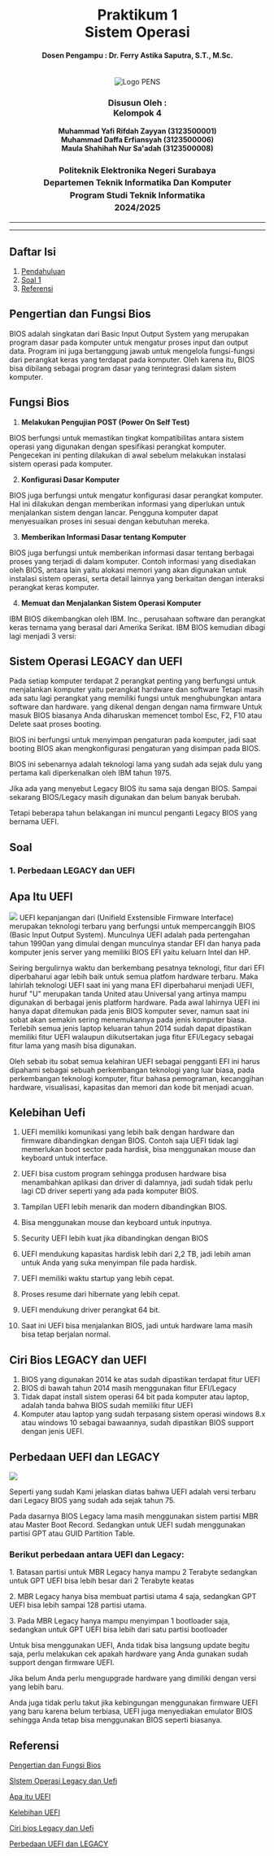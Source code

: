 <div align="center">
  <h1 style="text-align: center;font-weight: bold">Praktikum 1<br>Sistem Operasi</h1>
  <h4 style="text-align: center;">Dosen Pengampu : Dr. Ferry Astika Saputra, S.T., M.Sc.</h4>
</div>
<br />
<div align="center">
  <img src="https://upload.wikimedia.org/wikipedia/id/4/44/Logo_PENS.png" alt="Logo PENS">
  <h3 style="text-align: center;">Disusun Oleh : <br>Kelompok 4</h3>
  <p style="text-align: center;">
    <strong>Muhammad Yafi Rifdah Zayyan (3123500001)</strong><br>
    <strong>Muhammad Daffa Erfiansyah (3123500006)</strong><br>
    <strong>Maula Shahihah Nur Sa'adah (3123500008)</strong>
  </p>

<h3 style="text-align: center;line-height: 1.5">Politeknik Elektronika Negeri Surabaya<br>Departemen Teknik Informatika Dan Komputer<br>Program Studi Teknik Informatika<br>2024/2025</h3>
  <hr><hr>
</div>

## Daftar Isi

1. [Pendahuluan](#sistem-operasi-)
2. [Soal 1](#1-Perbedaan-LEGACY-dan-UEFI-)
3. [Referensi](#referensi)

## Pengertian dan Fungsi Bios
BIOS adalah singkatan dari Basic Input Output System yang merupakan program dasar pada komputer untuk mengatur proses input dan output data. Program ini juga bertanggung jawab untuk mengelola fungsi-fungsi dari perangkat keras yang terdapat pada komputer. Oleh karena itu, BIOS bisa dibilang sebagai program dasar yang terintegrasi dalam sistem komputer.

## Fungsi Bios
1. <b>Melakukan Pengujian POST (Power On Self Test)</b>
<p>BIOS berfungsi untuk memastikan tingkat kompatibilitas antara sistem operasi yang digunakan dengan spesifikasi perangkat komputer. Pengecekan ini penting dilakukan di awal sebelum melakukan instalasi sistem operasi pada komputer.</p>

2. <b>Konfigurasi Dasar Komputer</b>
<p>BIOS juga berfungsi untuk mengatur konfigurasi dasar perangkat komputer. Hal ini dilakukan dengan memberikan informasi yang diperlukan untuk menjalankan sistem dengan lancar. Pengguna komputer dapat menyesuaikan proses ini sesuai dengan kebutuhan mereka.</p>

3. <b>Memberikan Informasi Dasar tentang Komputer</b>
<p>BIOS juga berfungsi untuk memberikan informasi dasar tentang berbagai proses yang terjadi di dalam komputer. Contoh informasi yang disediakan oleh BIOS, antara lain yaitu alokasi memori yang akan digunakan untuk instalasi sistem operasi, serta detail lainnya yang berkaitan dengan interaksi perangkat keras komputer.</p>

4. <b>Memuat dan Menjalankan Sistem Operasi Komputer</b>
<p>IBM BIOS dikembangkan oleh IBM. Inc., perusahaan software dan perangkat keras ternama yang berasal dari Amerika Serikat. IBM BIOS kemudian dibagi lagi menjadi 3 versi:</p>


## Sistem Operasi LEGACY dan UEFI
Pada setiap komputer terdapat 2 perangkat penting yang berfungsi untuk menjalankan komputer yaitu perangkat hardware dan software
Tetapi masih ada satu lagi perangkat yang memiliki fungsi untuk menghubungkan antara software dan hardware. yang dikenal dengan dengan nama firmware Untuk masuk BIOS biasanya Anda diharuskan memencet tombol Esc, F2, F10 atau Delete saat proses booting.

BIOS ini berfungsi untuk menyimpan pengaturan pada komputer, jadi saat booting BIOS akan mengkonfigurasi pengaturan yang disimpan pada BIOS.

BIOS ini sebenarnya adalah teknologi lama yang sudah ada sejak dulu yang pertama kali diperkenalkan oleh IBM tahun 1975.

Jika ada yang menyebut Legacy BIOS itu sama saja dengan BIOS. Sampai sekarang BIOS/Legacy masih digunakan dan belum banyak berubah.

Tetapi beberapa tahun belakangan ini muncul penganti Legacy BIOS yang bernama UEFI.

## Soal
### 1. Perbedaan LEGACY dan UEFI

## Apa Itu UEFI
<img src="https://github.com/YafiRiifdah/SysOp_3123500001/blob/main/Minggu%202/Perbedaan%20Legacy%20dan%20Uefi/Image/Contoh%20Uefi.png">
UEFI kepanjangan dari (Unifield Exstensible Firmware Interface) merupakan teknologi terbaru yang berfungsi untuk mempercanggih BIOS (Basic Input Output System). Munculnya UEFI adalah pada pertengahan tahun 1990an yang dimulai dengan munculnya standar EFI dan hanya pada komputer jenis server yang memiliki BIOS EFI yaitu keluarn Intel dan HP.

Seiring bergulirnya waktu dan berkembang pesatnya teknologi, fitur dari EFI diperbaharui agar lebih baik untuk semua platfom hardware terbaru. Maka lahirlah teknologi UEFI saat ini yang mana EFI diperbaharui menjadi UEFI, huruf "U" merupakan tanda United atau Universal yang artinya mampu digunakan di berbagai jenis platform hardware. Pada awal lahirnya UEFI ini hanya dapat ditemukan pada jenis BIOS komputer sever, namun saat ini sobat akan semakin sering menemukannya pada jenis komputer biasa. Terlebih semua jenis laptop keluaran tahun 2014 sudah dapat dipastikan memiliki fitur UEFI walaupun diikutsertakan juga fitur EFI/Legacy sebagai fitur lama yang masih bisa digunakan.

Oleh sebab itu sobat semua kelahiran UEFI sebagai pengganti EFI ini harus dipahami sebagai sebuah perkembangan teknologi yang luar biasa, pada perkembangan teknologi komputer, fitur bahasa pemograman, kecanggihan hardware, visualisasi, kapasitas dan memori dan kode bit menjadi acuan.

## Kelebihan  Uefi
1. UEFI memiliki komunikasi yang lebih baik  dengan hardware dan firmware dibandingkan dengan BIOS. Contoh saja UEFI tidak lagi memerlukan boot sector pada hardisk, bisa menggunakan mouse dan keyboard untuk interface.

2. UEFI bisa custom program sehingga produsen hardware bisa menambahkan aplikasi dan driver di dalamnya, jadi sudah tidak perlu lagi CD driver seperti yang ada pada komputer BIOS.

3. Tampilan UEFI lebih menarik dan modern dibandingkan BIOS.

4. Bisa menggunakan mouse dan keyboard untuk inputnya.

5. Security UEFI lebih kuat jika dibandingkan dengan BIOS

6. UEFI mendukung kapasitas hardisk lebih dari 2,2 TB, jadi lebih aman untuk Anda yang suka menyimpan file pada hardisk.

7. UEFI memiliki waktu startup yang lebih cepat.

8. Proses resume dari hibernate yang lebih cepat.

9. UEFI mendukung driver perangkat 64 bit.

10. Saat ini UEFI bisa menjalankan BIOS, jadi untuk hardware lama masih bisa tetap berjalan normal.

## Ciri Bios LEGACY dan UEFI
1. BIOS yang digunakan 2014 ke atas sudah dipastikan terdapat fitur UEFI
2. BIOS di bawah tahun 2014 masih menggunakan fitur EFI/Legacy
3. Tidak dapat install sistem operasi 64 bit pada komputer atau laptop, adalah tanda bahwa BIOS sudah memiliki fitur UEFI
4. Komputer atau laptop yang sudah terpasang sistem operasi windows 8.x atau windows 10 sebagai bawaannya, sudah dipastikan BIOS support dengan jenis UEFI.

## Perbedaan UEFI dan LEGACY
<img src="https://github.com/YafiRiifdah/SysOp_3123500001/blob/main/Minggu%202/Perbedaan%20Legacy%20dan%20Uefi/Image/bios%20uefi.jpg">
<p>Seperti yang sudah Kami jelaskan diatas bahwa UEFI adalah versi terbaru dari Legacy BIOS yang sudah ada sejak tahun 75.

Pada dasarnya BIOS Legacy lama masih menggunakan sistem partisi MBR atau Master Boot Record. Sedangkan untuk UEFI sudah menggunakan partisi GPT atau GUID Partition Table.</p>

<h3><b>Berikut perbedaan antara UEFI dan Legacy:</b></h3>

<p>1. Batasan partisi untuk MBR Legacy hanya mampu 2 Terabyte sedangkan untuk GPT UEFI bisa lebih besar dari 2 Terabyte keatas</p>
<p>2. MBR Legacy hanya bisa membuat partisi utama 4 saja, sedangkan GPT UEFI bisa lebih sampai 128 partisi utama.</p>
<p>3. Pada MBR Legacy hanya mampu menyimpan 1 bootloader saja, sedangkan untuk GPT UEFI bisa lebih dari satu partisi bootloader</p>

Untuk bisa menggunakan UEFI, Anda tidak bisa langsung update begitu saja, perlu melakukan cek apakah hardware yang Anda gunakan sudah support dengan firmware UEFI.

Jika belum Anda perlu mengupgrade hardware yang dimiliki dengan versi yang lebih baru.

Anda juga tidak perlu takut jika kebingungan menggunakan firmware UEFI yang baru karena belum terbiasa, UEFI juga menyediakan emulator BIOS sehingga Anda tetap bisa menggunakan BIOS seperti biasanya.</P>


## Referensi
[Pengertian dan Fungsi Bios](https://www.acerid.com/berita-teknologi/fungsi-bios-pada-sistem-komputasi)

[SIstem Operasi Legacy dan Uefi](https://seberkas.com/perbedaan-uefi-dan-legacy/)

[Apa itu UEFI](https://www.buatkuingat.com/2019/02/apa-bedanya-bios-legacy-dan-uefi.html)

[Kelebihan UEFI](https://qwords.com/blog/apa-itu-uefi-dan-legacy/)

[Ciri bios Legacy dan Uefi](https://www.buatkuingat.com/2019/02/apa-bedanya-bios-legacy-dan-uefi.html)

[Perbedaan UEFI dan LEGACY](https://qwords.com/blog/apa-itu-uefi-dan-legacy/)
